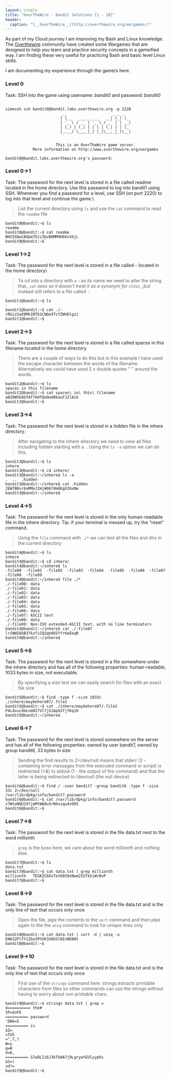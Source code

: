 ```yaml
---
layout: single
title: "OverTheWire - Bandit Solutions [1 - 10]"
header:
  caption: "[__OverTheWire__](http://overthewire.org/wargames/)"
---
```


As part of my Cloud journey I am improving my Bash and Linux knowledge.
The [Overthewire](https://overthewire.org/wargames/) community have created some Wargames that are designed to help you learn and practice security concepts in a gameified way.  I am finding these very useful for practicing Bash and basic level Linux skills.

I am documenting my experience through the game/s here.

### Level 0

Task: SSH into the game using username: _bandit0_ and password: _bandit0_

```console

simeva% ssh bandit0@bandit.labs.overthewire.org -p 2220
                         _                     _ _ _
                        | |__   __ _ _ __   __| (_) |_
                        | '_ \ / _` | '_ \ / _` | | __|
                        | |_) | (_| | | | | (_| | | |_
                        |_.__/ \__,_|_| |_|\__,_|_|\__|


                      This is an OverTheWire game server.
            More information on http://www.overthewire.org/wargames

bandit0@bandit.labs.overthewire.org's password:
```

### Level 0->1

Task: The password for the next level is stored in a file called readme located in the home directory. Use this password to log into bandit1 using SSH. Whenever you find a password for a level, use SSH (on port 2220) to log into that level and continue the game.\


> List the current directory using `ls` and use the `cat` command to read the `readme` file


```console
bandit0@bandit:~$ ls
readme
bandit0@bandit:~$ cat readme
NH2SXQwcBdpmTEzi3bvBHMM9H66vVXjL
bandit0@bandit:~$`
```

### Level 1->2

Task: The password for the next level is stored in a file called - located in the home directory\

> To cd into a directory with `a` - as its name we need to alter the string that_ `cat` _sees so it doesn't treat it as a synonym for_ `stdin` _but instead still refers to a file called `-`

```console
bandit1@bandit:~$ ls
-
bandit1@bandit:~$ cat ./-
rRGizSaX8Mk1RTb1CNQoXTcYZWU6lgzi
bandit1@bandit:~$
```

### Level 2->3

Task: The password for the next level is stored in a file called spaces in this filename located in the home directory

> There are a couple of ways to do this but in this example I have used the escape character between the words of the filename. Alternatively we could have used 2 x double quotes " " around the words.

```console
bandit2@bandit:~$ ls
spaces in this filename
bandit2@bandit:~$ cat spaces\ in\ this\ filename
aBZ0W5EmUfAf7kHTQeOwd8bauFJ2lAiG
bandit2@bandit:~$
```

### Level 3->4

Task: The password for the next level is stored in a hidden file in the inhere directory.

> After navigating to the inhere directory we need to view all files including hidden starting with a `.` Using the `ls -a` option we can do this.

```console
bandit3@bandit:~$ ls
inhere
bandit3@bandit:~$ cd inhere/
bandit3@bandit:~/inhere$ ls -a
.  ..  .hidden
bandit3@bandit:~/inhere$ cat .hidden
2EW7BBsr6aMMoJ2HjW067dm8EgX26xNe
bandit3@bandit:~/inhere$
```

### Level 4->5

Task: The password for the next level is stored in the only human-readable file in the inhere directory. Tip: if your terminal is messed up, try the “reset” command.

> Using the `file` command with `./*` we can test all the files and dirs in the current directory

```console
bandit4@bandit:~$ ls
inhere
bandit4@bandit:~$ cd inhere/
bandit4@bandit:~/inhere$ ls
-file00  -file01  -file02  -file03  -file04  -file05  -file06  -file07  -file08  -file09
bandit4@bandit:~/inhere$ file ./*
./-file00: data
./-file01: data
./-file02: data
./-file03: data
./-file04: data
./-file05: data
./-file06: data
./-file07: ASCII text
./-file08: data
./-file09: Non-ISO extended-ASCII text, with no line terminators
bandit4@bandit:~/inhere$ cat ./-file07
lrIWWI6bB37kxfiCQZqUdOIYfr6eEeqR
bandit4@bandit:~/inhere$
```

### Level 5->6

Task: The password for the next level is stored in a file somewhere under the inhere directory and has all of the following properties: human-readable, 1033 bytes in size, not executable.

> By specifying a size test we can easily search for files with an exact file size 

```console
bandit5@bandit:~$ find -type f -size 1033c
./inhere/maybehere07/.file2
bandit5@bandit:~$ cat ./inhere/maybehere07/.file2
P4L4vucdmLnm8I7Vl7jG1ApGSfjYKqJU
bandit5@bandit:~/inhere$
```

### Level 6->7

Task: The password for the next level is stored somewhere on the server and has all of the following properties: owned by user bandit7, owned by group bandit6, 33 bytes in size

> Sending the find results to 2>/dev/null means that stderr (2 - containing error messages from the executed command or script) is redirected (>&) to stdout (1 - the output of the command) and that the latter is being redirected to /dev/null (the null device) 

```console
bandit6@bandit:~$ find / -user bandit7 -group bandit6 -type f -size 33c 2>/dev/null
/var/lib/dpkg/info/bandit7.password
bandit6@bandit:~$ cat /var/lib/dpkg/info/bandit7.password
z7WtoNQU2XfjmMtWA8u5rN4vzqu4v99S
bandit6@bandit:~$
```
### Level 7->8

Task: The password for the next level is stored in the file data.txt next to the word millionth

> `grep` is the boss here, we care about the word millionth and nothing else.

```console
bandit7@bandit:~$ ls
data.txt
bandit7@bandit:~$ cat data.txt | grep millionth
millionth	TESKZC0XvTetK0S9xNwm25STk5iWrBvP
bandit7@bandit:~$ 
```
### Level 8->9

Task: The password for the next level is stored in the file data.txt and is the only line of text that occurs only once

> Open the file, pipe the contents to the `sort` command and then pipe again to the the `uniq` command to look for unique lines only

```console
bandit8@bandit:~$ cat data.txt | sort -d | uniq -u
EN632PlfYiZbn3PhVK3XOGSlNInNE00t
bandit8@bandit:~$ 
```
### Level 9->10

Task: The password for the next level is stored in the file data.txt and is the only line of text that occurs only once

> First use of the `strings` command here. strings extracts printable characters from files so other commands can use the strings without having to worry about non printable chars.

```console
bandit9@bandit:~$ strings data.txt | grep =
4========== the#
5P=GnFE
========== password
'DN9=5
========== is
$Z=_
=TU%
=^,T,?
W=y
q=W
X=K,
========== G7w8LIi6J3kTb8A7j9LgrywtEUlyyp6s
&S=(
nd?=
bandit9@bandit:~$
```













